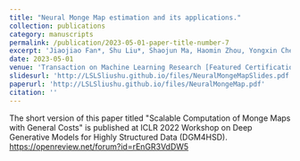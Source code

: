 ```yaml
---
title: "Neural Monge Map estimation and its applications."
collection: publications
category: manuscripts
permalink: /publication/2023-05-01-paper-title-number-7
excerpt: 'Jiaojiao Fan*, Shu Liu*, Shaojun Ma, Haomin Zhou, Yongxin Chen'
date: 2023-05-01
venue: 'Transaction on Machine Learning Research [Featured Certification]'
slidesurl: 'http://LSLSliushu.github.io/files/NeuralMongeMapSlides.pdf'
paperurl: 'http://LSLSliushu.github.io/files/NeuralMongeMap.pdf'
citation: ''
---
```

The short version of this paper titled "Scalable Computation of Monge Maps with General Costs" is published at ICLR 2022 Workshop on Deep Generative Models for Highly Structured Data (DGM4HSD). https://openreview.net/forum?id=rEnGR3VdDW5
